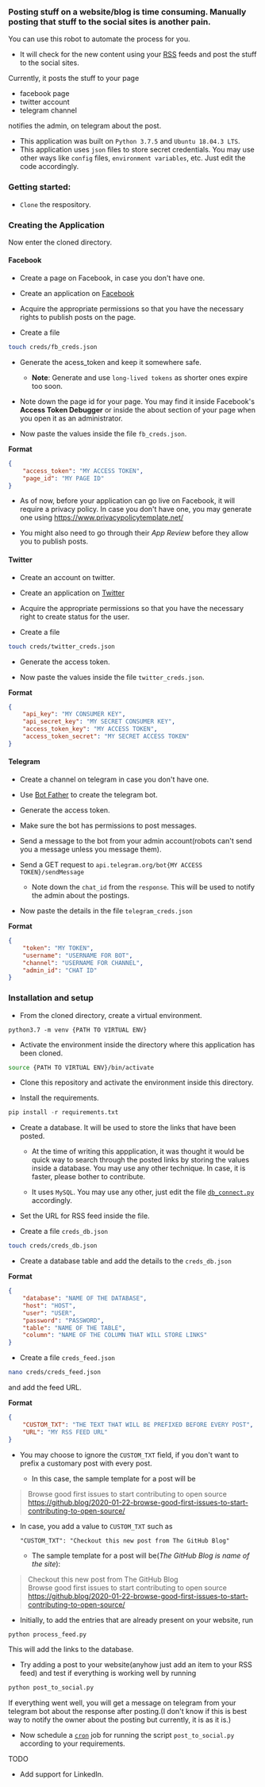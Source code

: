 ### Posting stuff on a website/blog is time consuming. Manually posting that stuff to the social sites is another pain.

You can use this robot to automate the process for you.
- It will check for the new content using your [RSS](https://en.wikipedia.org/wiki/RSS) feeds and post the stuff to the social sites.

Currently, it posts the stuff to your page
- facebook page
- twitter account
- telegram channel

notifies the admin, on telegram about the post.

- This application was built on `Python 3.7.5` and `Ubuntu 18.04.3 LTS`.
- This application uses `json` files to store secret credentials. You may use other ways like `config` files, `environment variables`, etc. Just edit the code accordingly.

### Getting started:

- `Clone` the respository.

### Creating the Application

Now enter the cloned directory.

#### Facebook

- Create a page on Facebook, in case you don't have one.

- Create an application on [Facebook](https://developers.facebook.com/tools/explorer/)

- Acquire the appropriate permissions so that you have the necessary rights to publish posts on the page.

- Create a file
```bash
touch creds/fb_creds.json
```

- Generate the acess_token and keep it somewhere safe.
    - **Note**: Generate and use `long-lived tokens` as shorter ones expire too soon.

- Note down the page id for your page. You may find it inside Facebook's **Access Token Debugger** or inside the about section of your page when you open it as an administrator. 

- Now paste the values inside the file `fb_creds.json`.

**Format**
```json
{
    "access_token": "MY ACCESS TOKEN",
    "page_id": "MY PAGE ID"
}
```

- As of now, before your application can go live on Facebook, it will require a privacy policy. In case you don't have one, you may generate one using https://www.privacypolicytemplate.net/

- You might also need to go through their *App Review* before they allow you to publish posts. 

#### Twitter

- Create an account on twitter.

- Create an application on [Twitter](https://developer.twitter.com/apps)

- Acquire the appropriate permissions so that you have the necessary right to create status for the user.

- Create a file
```bash
touch creds/twitter_creds.json
```

- Generate the access token.

- Now paste the values inside the file `twitter_creds.json`.

**Format**
```json
{
    "api_key": "MY CONSUMER KEY",
    "api_secret_key": "MY SECRET CONSUMER KEY",
    "access_token_key": "MY ACCESS TOKEN",
    "access_token_secret": "MY SECRET ACCESS TOKEN"
}
```

#### Telegram

- Create a channel on telegram in case you don't have one.

- Use [Bot Father](https://t.me/botfather) to create the telegram bot.

- Generate the access token.

- Make sure the bot has permissions to post messages.

- Send a message to the bot from your admin account(robots can't send you a message unless you message them).

- Send a GET request to `api.telegram.org/bot{MY ACCESS TOKEN}/sendMessage`

    - Note down the `chat_id` from the `response`. This will be used to notify the admin about the postings.

- Now paste the details in the file `telegram_creds.json`

**Format**
```json
{
    "token": "MY TOKEN",
    "username": "USERNAME FOR BOT",
    "channel": "USERNAME FOR CHANNEL",
    "admin_id": "CHAT ID"
}
```

### Installation and setup

- From the cloned directory, create a virtual environment.
```
python3.7 -m venv {PATH TO VIRTUAL ENV}
```

- Activate the environment inside the directory where this application has been cloned.
```bash
source {PATH TO VIRTUAL ENV}/bin/activate
```

- Clone this repository and activate the environment inside this directory.

- Install the requirements.
```python
pip install -r requirements.txt
```

- Create a database. It will be used to store the links that have been posted.
    - At the time of writing this appplication, it was thought it would be quick way to search through the posted links by storing the values inside a database. You may use any other technique.
    In case, it is faster, please bother to contribute.

    - It uses `MySQL`. You may use any other, just edit the file [`db_connect.py`](./db_connect.py) 
    accordingly.

- Set the URL for RSS feed inside the file.

- Create a file `creds_db.json`
```bash
touch creds/creds_db.json
```

- Create a database table and add the details to the `creds_db.json`

**Format**
```json
{
    "database": "NAME OF THE DATABASE",
    "host": "HOST",
    "user": "USER",
    "password": "PASSWORD",
    "table": "NAME OF THE TABLE",
    "column": "NAME OF THE COLUMN THAT WILL STORE LINKS"
}
```

- Create a file `creds_feed.json`
```bash
nano creds/creds_feed.json
```
and add the feed URL.  

**Format**
```json
{
    "CUSTOM_TXT": "THE TEXT THAT WILL BE PREFIXED BEFORE EVERY POST",
    "URL": "MY RSS FEED URL"
}
```

- You may choose to ignore the `CUSTOM_TXT` field, if you don't want to prefix a customary post with every post.

    - In this case, the sample template for a post will be

> Browse good first issues to start contributing to open source  
https://github.blog/2020-01-22-browse-good-first-issues-to-start-contributing-to-open-source/

- In case, you add a value to `CUSTOM_TXT` such as
    ```
    "CUSTOM_TXT": "Checkout this new post from The GitHub Blog" 
    ```
    - The sample template for a post will be(*The GitHub Blog is name of the site*):

> Checkout this new post from The GitHub Blog  
Browse good first issues to start contributing to open source  
https://github.blog/2020-01-22-browse-good-first-issues-to-start-contributing-to-open-source/

- Initially, to add the entries that are already present on your website, run
```python
python process_feed.py
```
This will add the links to the database.

- Try adding a post to your website(anyhow just add an item to your RSS feed) and test if everything is working well by running
```python
python post_to_social.py
```
If everything went well, you will get a message on telegram from your telegram bot about the response after posting.(I don't know if this is best way to notify the owner about the posting but currently, it is as it is.)  

- Now schedule a [`cron`](https://en.wikipedia.org/wiki/Cron) job for running the script `post_to_social.py` according to your requirements.

TODO
- Add support for LinkedIn.
